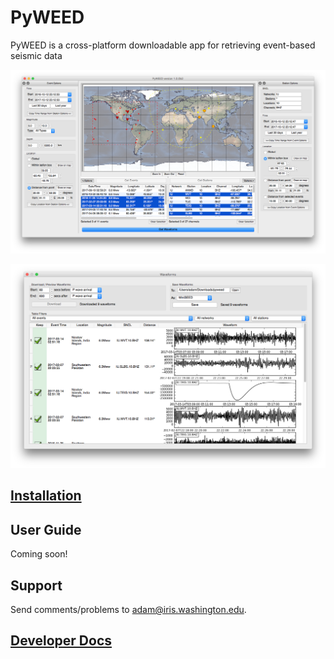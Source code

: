 # PyWEED

PyWEED is a cross-platform downloadable app for retrieving event-based seismic data

![Main Window](MainWindow.png)

![Waveforms Window](WaveformsWindow.png)

## [Installation](Installation.md)

## User Guide

Coming soon!

## Support

Send comments/problems to adam@iris.washington.edu.

## [Developer Docs](Developer.md)